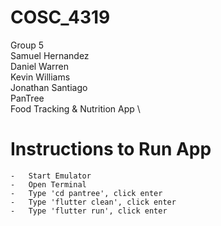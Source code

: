 # COSC_4319
Group 5 \
Samuel Hernandez \
Daniel Warren \
Kevin Williams \
Jonathan Santiago \
PanTree \
Food Tracking & Nutrition App \

 # Instructions to Run App
    -   Start Emulator
    -   Open Terminal
    -   Type 'cd pantree', click enter
    -   Type 'flutter clean', click enter
    -   Type 'flutter run', click enter
